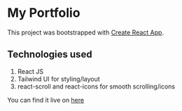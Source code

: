 # My Portfolio

This project was bootstrapped with [Create React App](https://github.com/facebook/create-react-app).

## Technologies used

1. React JS
2. Tailwind UI for styling/layout
3. react-scroll and react-icons for smooth scrolling/icons

You can find it live on [here](https://anilkopparthy-portfolio.herokuapp.com/)
